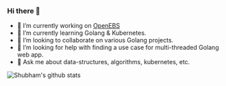 ### Hi there 👋

- 🔭 I’m currently working on [OpenEBS](https://github.com/openebs)
- 🌱 I’m currently learning Golang & Kubernetes.
- 👯 I’m looking to collaborate on various Golang projects.
- 🤔 I’m looking for help with finding a use case for multi-threaded Golang web app.
- 💬 Ask me about data-structures, algorithms, kubernetes, etc.

![Shubham's github stats](https://github-readme-stats.vercel.app/api?username=shubham14bajpai&show_icons=true&theme=cobalt)

<!--
**shubham14bajpai/shubham14bajpai** is a ✨ _special_ ✨ repository because its `README.md` (this file) appears on your GitHub profile.

Here are some ideas to get you started:

- 🔭 I’m currently working on ...
- 🌱 I’m currently learning ...
- 👯 I’m looking to collaborate on ...
- 🤔 I’m looking for help with ...
- 💬 Ask me about ...
- 📫 How to reach me: ...
- 😄 Pronouns: ...
- ⚡ Fun fact: ...
-->
